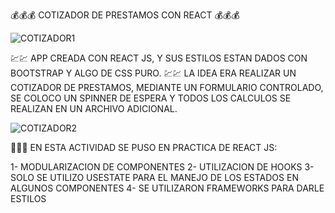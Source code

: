 💰💰💰 COTIZADOR DE PRESTAMOS CON REACT 💰💰💰

![COTIZADOR1](https://user-images.githubusercontent.com/82051708/133495589-61a1ecb1-b273-472b-a096-e972adea6069.png)


💹💹 APP CREADA CON REACT JS, Y SUS ESTILOS ESTAN DADOS CON BOOTSTRAP Y ALGO DE CSS PURO.
💹💹 LA IDEA ERA REALIZAR UN COTIZADOR DE PRESTAMOS, MEDIANTE UN FORMULARIO CONTROLADO, SE COLOCO UN SPINNER DE ESPERA Y TODOS LOS CALCULOS SE REALIZAN EN UN ARCHIVO ADICIONAL.

![COTIZADOR2](https://user-images.githubusercontent.com/82051708/133496386-d4a6c3b3-32ed-41e8-a854-b50b822740d7.png)


🚩🚩🚩 EN ESTA ACTIVIDAD SE PUSO EN PRACTICA DE REACT JS:

1- MODULARIZACION DE COMPONENTES
2- UTILIZACION DE HOOKS
3- SOLO SE UTILIZO USESTATE PARA EL MANEJO DE LOS ESTADOS EN ALGUNOS COMPONENTES
4- SE UTILIZARON FRAMEWORKS PARA DARLE ESTILOS

